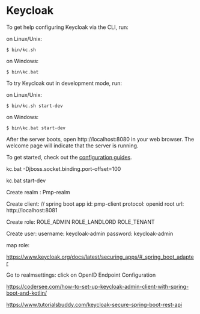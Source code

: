 # Keycloak

To get help configuring Keycloak via the CLI, run:

on Linux/Unix:

    $ bin/kc.sh

on Windows:

    $ bin\kc.bat

To try Keycloak out in development mode, run:

on Linux/Unix:

    $ bin/kc.sh start-dev

on Windows:

    $ bin\kc.bat start-dev

After the server boots, open http://localhost:8080 in your web browser. The welcome page will indicate that the server is running.

To get started, check out the [configuration guides](https://www.keycloak.org/guides#server).

kc.bat -Djboss.socket.binding.port-offset=100

kc.bat start-dev

Create realm :
Pmp-realm

Create client:
// spring boot app
id: pmp-client
protocol: openid
root url: http://localhost:8081

Create role:
ROLE_ADMIN
ROLE_LANDLORD
ROLE_TENANT

Create user:
username: keycloak-admin
password: keycloak-admin

map role:

https://www.keycloak.org/docs/latest/securing_apps/#_spring_boot_adapter

Go to realmsettings:
click on OpenID Endpoint Configuration

https://codersee.com/how-to-set-up-keycloak-admin-client-with-spring-boot-and-kotlin/

https://www.tutorialsbuddy.com/keycloak-secure-spring-boot-rest-api

